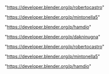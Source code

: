"https://developer.blender.org/p/robertocastro"

"https://developer.blender.org/p/mintonella5"

"https://developer.blender.org/p/hamdio"

 
"https://developer.blender.org/p/dakninugna"


"https://developer.blender.org/p/robertocastro"


"https://developer.blender.org/p/mintonella5"


"https://developer.blender.org/p/hamdio"


 

